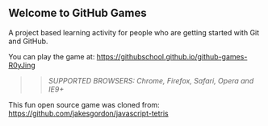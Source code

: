 ## Welcome to GitHub Games

A project based learning activity for people who are getting started with Git and GitHub.

You can play the game at: https://githubschool.github.io/github-games-R0yJing

>> _*SUPPORTED BROWSERS*: Chrome, Firefox, Safari, Opera and IE9+_

This fun open source game was cloned from: https://github.com/jakesgordon/javascript-tetris
